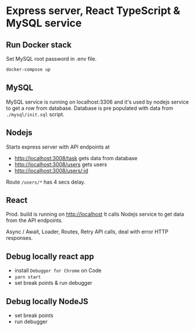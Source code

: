 # Express server, React TypeScript & MySQL service 

## Run Docker stack

Set MySQL root password in .env file. 

```sh
docker-compose up 
```

## MySQL

MySQL service is running on localhost:3306 and it's used by nodejs service to get a row from database. Database is pre populated with data from `./mysql/init.sql` script.

## Nodejs

Starts express server with API endpoints at 
- <http://localhost:3008/task> gets data from database
- <http://localhost:3008/users> gets users
- <http://localhost:3008/users/:id>

Route `/users/*` has 4 secs delay.  

## React

Prod. build is running on <http://localhost> It calls Nodejs service to get data from the API endpoints.

Async / Await, Loader, Routes, Retry API calls, deal with error HTTP responses.


## Debug locally react app

- install `Debugger for Chrome` on Code
- `yarn start`
- set break points & run debugger

## Debug locally NodeJS

- set break points
- run debugger

